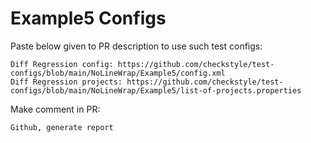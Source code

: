 # Example5 Configs
Paste below given to PR description to use such test configs:
```
Diff Regression config: https://github.com/checkstyle/test-configs/blob/main/NoLineWrap/Example5/config.xml
Diff Regression projects: https://github.com/checkstyle/test-configs/blob/main/NoLineWrap/Example5/list-of-projects.properties
```
Make comment in PR:
```
Github, generate report
```
